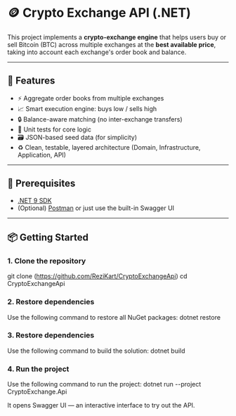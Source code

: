 # 🪙 Crypto Exchange API (.NET)

This project implements a **crypto-exchange engine** that helps users buy or sell Bitcoin (BTC) across multiple exchanges at the **best available price**, taking into account each exchange's order book and balance.

---

## 🚀 Features

- ⚡ Aggregate order books from multiple exchanges  
- 📈 Smart execution engine: buys low / sells high  
- 🔒 Balance-aware matching (no inter-exchange transfers)  
- 🧪 Unit tests for core logic  
- 🗃️ JSON-based seed data (for simplicity)  
- ♻️ Clean, testable, layered architecture (Domain, Infrastructure, Application, API)  

---

## 🧰 Prerequisites

- [.NET 9 SDK](https://dotnet.microsoft.com/en-us/download)
- (Optional) [Postman](https://www.postman.com/) or just use the built-in Swagger UI

---

## 📦 Getting Started

### 1. Clone the repository
git clone (https://github.com/ReziKart/CryptoExchangeApi)
cd CryptoExchangeApi

### 2. Restore dependencies

Use the following command to restore all NuGet packages:
dotnet restore

### 3. Restore dependencies

Use the following command to build the solution:
dotnet build
### 4. Run the project

Use the following command to run the project:
dotnet run --project CryptoExchange.Api

It opens Swagger UI — an interactive interface to try out the API.

